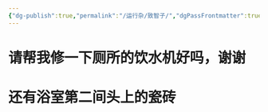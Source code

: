 ```yaml
---
{"dg-publish":true,"permalink":"/运行杂/致智子/","dgPassFrontmatter":true,"noteIcon":"","created":"2024-09-18T19:32:11.411+08:00","updated":"2024-09-19T10:24:44.491+08:00"}
---
```






# 请帮我修一下厕所的饮水机好吗，谢谢
# 还有浴室第二间头上的瓷砖
